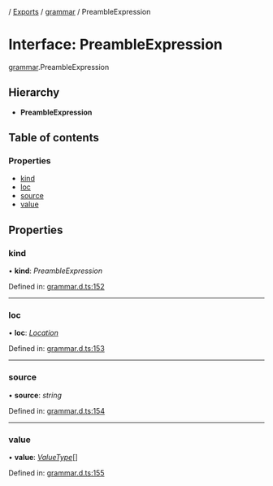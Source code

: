[](../README.md) / [Exports](../modules.md) / [grammar](../modules/grammar.md) / PreambleExpression

# Interface: PreambleExpression

[grammar](../modules/grammar.md).PreambleExpression

## Hierarchy

* **PreambleExpression**

## Table of contents

### Properties

- [kind](grammar.preambleexpression.md#kind)
- [loc](grammar.preambleexpression.md#loc)
- [source](grammar.preambleexpression.md#source)
- [value](grammar.preambleexpression.md#value)

## Properties

### kind

• **kind**: *PreambleExpression*

Defined in: [grammar.d.ts:152](https://github.com/retorquere/bibtex-parser/blob/master/grammar.d.ts#L152)

___

### loc

• **loc**: [*Location*](grammar.location.md)

Defined in: [grammar.d.ts:153](https://github.com/retorquere/bibtex-parser/blob/master/grammar.d.ts#L153)

___

### source

• **source**: *string*

Defined in: [grammar.d.ts:154](https://github.com/retorquere/bibtex-parser/blob/master/grammar.d.ts#L154)

___

### value

• **value**: [*ValueType*](../modules/grammar.md#valuetype)[]

Defined in: [grammar.d.ts:155](https://github.com/retorquere/bibtex-parser/blob/master/grammar.d.ts#L155)
